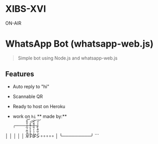 # XIBS-XVI
ON-AIR 
# WhatsApp Bot (whatsapp-web.js)

> Simple bot using Node.js and whatsapp-web.js

## Features
- Auto reply to "hi"
- Scannable QR
- Ready to host on Heroku
- work on 
```hi```
** made by:**

    ```bash
    ╭─────────╮
│                         │
│                         │
│ X̸͂̒͆̅̈́͆̓͗͋̅̏̆̚͝ Ǐ̴̛̾̎̀̽̏̈́͂̌͐̕͝͠ B̴̛̓́͛̀́̿̈́͌́̓̕͝ Ś̷͐͆̿̽̓͋̾̈́̑͘͝ ∘∘∘∘∘   │
╰─────────╯
    ```